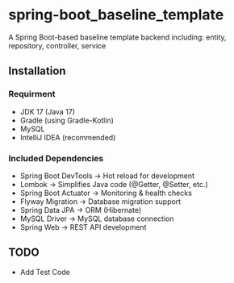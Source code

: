 # spring-boot_baseline_template

A Spring Boot-based baseline template backend
including: entity, repository, controller, service

## Installation

### Requirment
- JDK 17 (Java 17)
- Gradle (using Gradle-Kotlin)
- MySQL
- IntelliJ IDEA (recommended)

### Included Dependencies
- Spring Boot DevTools → Hot reload for development
- Lombok → Simplifies Java code (@Getter, @Setter, etc.)
- Spring Boot Actuator → Monitoring & health checks
- Flyway Migration → Database migration support
- Spring Data JPA → ORM (Hibernate)
- MySQL Driver → MySQL database connection
- Spring Web → REST API development

## TODO

- Add Test Code
